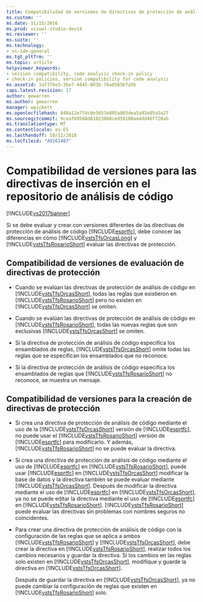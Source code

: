 ```yaml
---
title: Compatibilidad de versiones de directivas de protección de análisis de código | Documentos de Microsoft
ms.custom: ''
ms.date: 11/15/2016
ms.prod: visual-studio-dev14
ms.reviewer: ''
ms.suite: ''
ms.technology:
- vs-ide-general
ms.tgt_pltfrm: ''
ms.topic: article
helpviewer_keywords:
- version compatibility, code analysis check-in policy
- check-in policies, version compatibility for code analysis
ms.assetid: 1af376e3-3be7-4445-803b-76a858567a5b
caps.latest.revision: 17
author: gewarren
ms.author: gewarren
manager: wpickett
ms.openlocfilehash: 840a12e7f4c0e3853e885a803dea5a92e05a5a27
ms.sourcegitcommit: 9ceaf69568d61023868ced59108ae4dd46f720ab
ms.translationtype: MT
ms.contentlocale: es-ES
ms.lasthandoff: 10/12/2018
ms.locfileid: "49261487"
---
```

# <a name="version-compatibility-for-code-analysis-check-in-policies"></a>Compatibilidad de versiones para las directivas de inserción en el repositorio de análisis de código
[!INCLUDE[vs2017banner](../includes/vs2017banner.md)]

Si se debe evaluar y crear con versiones diferentes de las directivas de protección de análisis de código [!INCLUDE[esprtfc](../includes/esprtfc-md.md)], debe conocer las diferencias en cómo [!INCLUDE[vstsTfsOrcasLong](../includes/vststfsorcaslong-md.md)] y [!INCLUDE[vstsTfsRosarioShort](../includes/vststfsrosarioshort-md.md)] evaluar las directivas de protección.  
  
## <a name="version-compatibility-for-evaluating-check-in-policies"></a>Compatibilidad de versiones de evaluación de directivas de protección  
  
-   Cuando se evalúan las directivas de protección de análisis de código en [!INCLUDE[vstsTfsOrcasShort](../includes/vststfsorcasshort-md.md)], todas las reglas que existieron en [!INCLUDE[vstsTfsRosarioShort](../includes/vststfsrosarioshort-md.md)] pero no existen en [!INCLUDE[vstsTfsOrcasShort](../includes/vststfsorcasshort-md.md)] se omiten.  
  
-   Cuando se evalúan las directivas de protección de análisis de código en [!INCLUDE[vstsTfsRosarioShort](../includes/vststfsrosarioshort-md.md)], todas las nuevas reglas que son exclusivas [!INCLUDE[vstsTfsOrcasShort](../includes/vststfsorcasshort-md.md)] se omiten.  
  
-   Si la directiva de protección de análisis de código especifica los ensamblados de reglas, [!INCLUDE[vstsTfsOrcasShort](../includes/vststfsorcasshort-md.md)] omite todas las reglas que se especifican los ensamblados que no reconoce.  
  
-   Si la directiva de protección de análisis de código especifica los ensamblados de reglas que [!INCLUDE[vstsTfsRosarioShort](../includes/vststfsrosarioshort-md.md)] no reconoce, se muestra un mensaje.  
  
## <a name="version-compatibility-for-authoring-check-in-policies"></a>Compatibilidad de versiones para la creación de directivas de protección  
  
-   Si crea una directiva de protección de análisis de código mediante el uso de la [!INCLUDE[vstsTfsOrcasShort](../includes/vststfsorcasshort-md.md)] versión de [!INCLUDE[esprtfc](../includes/esprtfc-md.md)], no puede usar el [!INCLUDE[vstsTfsRosarioShort](../includes/vststfsrosarioshort-md.md)] versión de [!INCLUDE[esprtfc](../includes/esprtfc-md.md)] para modificarlo. Y además, [!INCLUDE[vstsTfsRosarioShort](../includes/vststfsrosarioshort-md.md)] no se puede evaluar la directiva.  
  
-   Si crea una directiva de protección de análisis de código mediante el uso de [!INCLUDE[esprtfc](../includes/esprtfc-md.md)] en [!INCLUDE[vstsTfsRosarioShort](../includes/vststfsrosarioshort-md.md)], puede usar [!INCLUDE[esprtfc](../includes/esprtfc-md.md)] en [!INCLUDE[vstsTfsOrcasShort](../includes/vststfsorcasshort-md.md)] modificar la base de datos y la directiva también se puede evaluar mediante [!INCLUDE[vstsTfsOrcasShort](../includes/vststfsorcasshort-md.md)]. Después de modificar la directiva mediante el uso de [!INCLUDE[esprtfc](../includes/esprtfc-md.md)] en [!INCLUDE[vstsTfsOrcasShort](../includes/vststfsorcasshort-md.md)], ya no se puede editar la directiva mediante el uso de [!INCLUDE[esprtfc](../includes/esprtfc-md.md)] en [!INCLUDE[vstsTfsRosarioShort](../includes/vststfsrosarioshort-md.md)]. [!INCLUDE[vstsTfsRosarioShort](../includes/vststfsrosarioshort-md.md)] puede evaluar las directivas sin problemas con nombres seguros no coincidentes.  
  
-   Para crear una directiva de protección de análisis de código con la configuración de las reglas que se aplica a ambos [!INCLUDE[vstsTfsRosarioShort](../includes/vststfsrosarioshort-md.md)] y [!INCLUDE[vstsTfsOrcasShort](../includes/vststfsorcasshort-md.md)], debe crear la directiva en [!INCLUDE[vstsTfsRosarioShort](../includes/vststfsrosarioshort-md.md)], realizar todos los cambios necesarios y guardar la directiva. Si los cambios en las reglas solo existen en [!INCLUDE[vstsTfsOrcasShort](../includes/vststfsorcasshort-md.md)], modifique y guarde la directiva en [!INCLUDE[vstsTfsOrcasShort](../includes/vststfsorcasshort-md.md)].  
  
     Después de guardar la directiva en [!INCLUDE[vstsTfsOrcasShort](../includes/vststfsorcasshort-md.md)], ya no puede cambiar la configuración de reglas que existen en [!INCLUDE[vstsTfsRosarioShort](../includes/vststfsrosarioshort-md.md)] solo.



